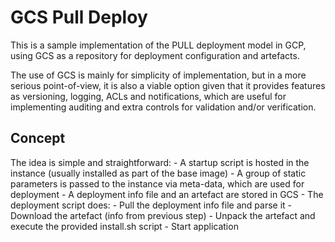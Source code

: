 # GCS Pull Deploy

This is a sample implementation of the PULL deployment model in GCP, using GCS as a repository for deployment configuration and artefacts.

The use of GCS is mainly for simplicity of implementation, but in a more serious point-of-view, it is also a viable option given that it provides features as versioning, logging, ACLs and notifications, which are useful for implementing auditing and extra controls for validation and/or verification.

## Concept

The idea is simple and straightforward:
    - A startup script is hosted in the instance (usually installed as part of the base image)
    - A group of static parameters is passed to the instance via meta-data, which are used for deployment
    - A deployment info file and an artefact are stored in GCS
    - The deployment script does:
        - Pull the deployment info file and parse it
        - Download the artefact (info from previous step)
        - Unpack the artefact and execute the provided install.sh script
        - Start application
